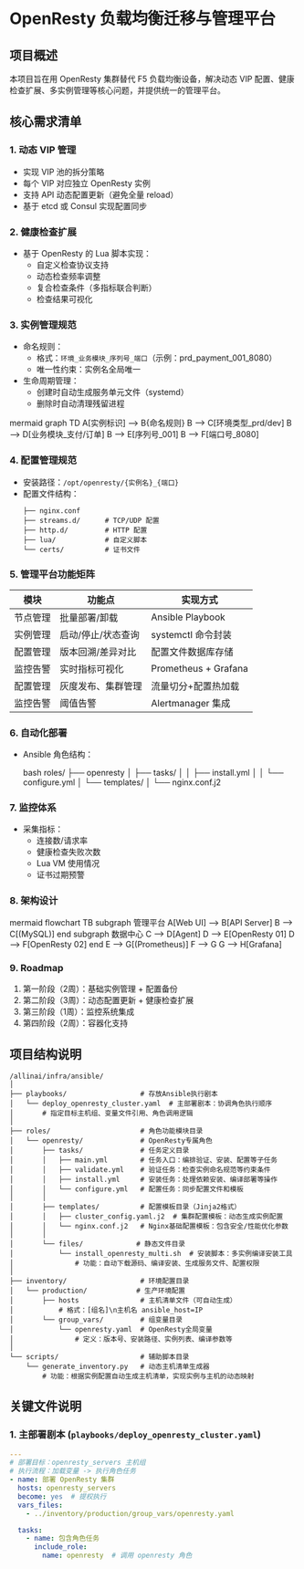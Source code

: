 # OpenResty 负载均衡迁移与管理平台

## 项目概述
本项目旨在用 OpenResty 集群替代 F5 负载均衡设备，解决动态 VIP 配置、健康检查扩展、多实例管理等核心问题，并提供统一的管理平台。

## 核心需求清单

### 1. 动态 VIP 管理
- 实现 VIP 池的拆分策略
- 每个 VIP 对应独立 OpenResty 实例
- 支持 API 动态配置更新（避免全量 reload）
- 基于 etcd 或 Consul 实现配置同步

### 2. 健康检查扩展
- 基于 OpenResty 的 Lua 脚本实现：
  - 自定义检查协议支持
  - 动态检查频率调整
  - 复合检查条件（多指标联合判断）
  - 检查结果可视化

### 3. 实例管理规范
- 命名规则：
  - 格式：`环境_业务模块_序列号_端口`（示例：prd_payment_001_8080）
  - 唯一性约束：实例名全局唯一
- 生命周期管理：
  - 创建时自动生成服务单元文件（systemd）
  - 删除时自动清理残留进程

mermaid
graph TD
A[实例标识] --> B{命名规则}
B --> C[环境类型_prd/dev]
B --> D[业务模块_支付/订单]
B --> E[序列号_001]
B --> F[端口号_8080]


### 4. 配置管理规范
- 安装路径：`/opt/openresty/{实例名}_{端口}`
- 配置文件结构：
  ```
  ├── nginx.conf
  ├── streams.d/      # TCP/UDP 配置
  ├── http.d/         # HTTP 配置 
  ├── lua/            # 自定义脚本
  └── certs/          # 证书文件
  ```

### 5. 管理平台功能矩阵

| 模块        | 功能点                     | 实现方式                  |
|-------------|---------------------------|-------------------------|
| 节点管理    | 批量部署/卸载             | Ansible Playbook        |
| 实例管理    | 启动/停止/状态查询        | systemctl 命令封装      |
| 配置管理    | 版本回溯/差异对比         |  配置文件数据库存储   |
| 监控告警    | 实时指标可视化            | Prometheus + Grafana    |
| 配置管理    | 灰度发布、集群管理         | 流量切分+配置热加载      
| 监控告警    | 阈值告警                  | Alertmanager 集成

### 6. 自动化部署
- Ansible 角色结构：

    bash
    roles/
    ├── openresty
    │ ├── tasks/
    │ │ ├── install.yml
    │ │ └── configure.yml
    │ └── templates/
    │ └── nginx.conf.j2

### 7. 监控体系
- 采集指标：
  - 连接数/请求率
  - 健康检查失败次数
  - Lua VM 使用情况
  - 证书过期预警

### 8. 架构设计

mermaid
flowchart TB
subgraph 管理平台
A[Web UI] --> B[API Server]
B --> C[(MySQL)]
end
subgraph 数据中心
C --> D[Agent]
D --> E[OpenResty 01]
D --> F[OpenResty 02]
end
E --> G[(Prometheus)]
F --> G
G --> H[Grafana]

### 9. Roadmap
1. 第一阶段（2周）：基础实例管理 + 配置备份
2. 第二阶段（3周）：动态配置更新 + 健康检查扩展
3. 第三阶段（1周）：监控系统集成
4. 第四阶段（2周）：容器化支持

## 项目结构说明

```text
/allinai/infra/ansible/
│
├── playbooks/                  # 存放Ansible执行剧本
│   └── deploy_openresty_cluster.yaml  # 主部署剧本：协调角色执行顺序
│       # 指定目标主机组、变量文件引用、角色调用逻辑
│
├── roles/                      # 角色功能模块目录
│   └── openresty/              # OpenResty专属角色
│       ├── tasks/              # 任务定义目录
│       │   ├── main.yml        # 任务入口：编排验证、安装、配置等子任务
│       │   ├── validate.yml    # 验证任务：检查实例命名规范等约束条件
│       │   ├── install.yml     # 安装任务：处理依赖安装、编译部署等操作
│       │   └── configure.yml   # 配置任务：同步配置文件和模板
│       │
│       ├── templates/          # 配置模板目录（Jinja2格式）
│       │   ├── cluster_config.yaml.j2  # 集群配置模板：动态生成实例配置
│       │   └── nginx.conf.j2   # Nginx基础配置模板：包含安全/性能优化参数
│       │
│       └── files/             # 静态文件目录
│           └── install_openresty_multi.sh  # 安装脚本：多实例编译安装工具
│               # 功能：自动下载源码、编译安装、生成服务文件、配置权限
│
├── inventory/                  # 环境配置目录
│   └── production/            # 生产环境配置
│       ├── hosts               # 主机清单文件（可自动生成）
│           # 格式：[组名]\n主机名 ansible_host=IP
│       └── group_vars/         # 组变量目录
│           └── openresty.yaml  # OpenResty全局变量
│               # 定义：版本号、安装路径、实例列表、编译参数等
│
└── scripts/                    # 辅助脚本目录
    └── generate_inventory.py   # 动态主机清单生成器
        # 功能：根据实例配置自动生成主机清单，实现实例与主机的动态映射
```

## 关键文件说明

### 1. 主部署剧本 (`playbooks/deploy_openresty_cluster.yaml`)
```yaml
---
# 部署目标：openresty_servers 主机组
# 执行流程：加载变量 -> 执行角色任务
- name: 部署 OpenResty 集群
  hosts: openresty_servers
  become: yes  # 提权执行
  vars_files:
    - ../inventory/production/group_vars/openresty.yaml

  tasks:
    - name: 包含角色任务
      include_role:
        name: openresty  # 调用 openresty 角色
```

